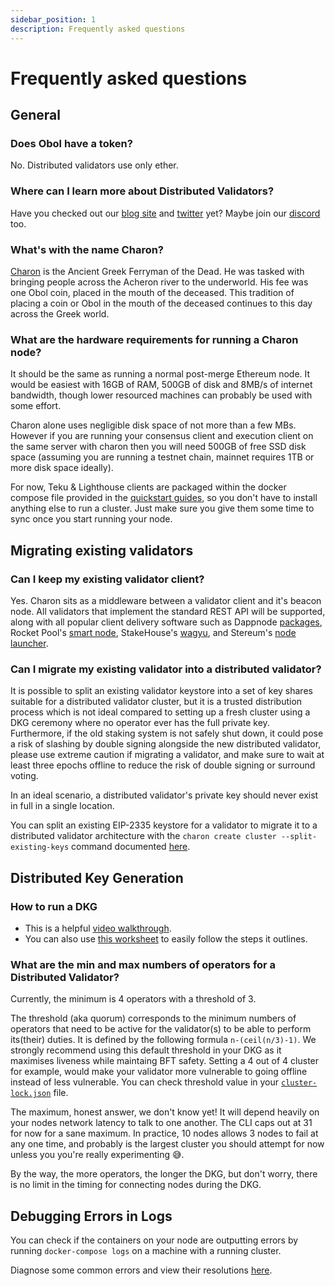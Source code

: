 ```yaml
---
sidebar_position: 1
description: Frequently asked questions
---
```


# Frequently asked questions

## General

### Does Obol have a token?

No. Distributed validators use only ether.

### Where can I learn more about Distributed Validators?

Have you checked out our [blog site](https://blog.obol.tech) and [twitter](https://twitter.com/ObolNetwork) yet? Maybe join our [discord](https://discord.gg/n6ebKsX46w) too.

### What's with the name Charon?

[Charon](https://www.theoi.com/Khthonios/Kharon.html) is the Ancient Greek Ferryman of the Dead. He was tasked with bringing people across the Acheron river to the underworld. His fee was one Obol coin, placed in the mouth of the deceased. This tradition of placing a coin or Obol in the mouth of the deceased continues to this day across the Greek world.

### What are the hardware requirements for running a Charon node?

It should be the same as running a normal post-merge Ethereum node. It would be easiest with 16GB of RAM, 500GB of disk and 8MB/s of internet bandwidth, though lower resourced machines can probably be used with some effort.

Charon alone uses negligible disk space of not more than a few MBs. However if you are running your consensus client and execution client on the same server with charon then you will need 500GB of free SSD disk space (assuming you are running a testnet chain, mainnet requires 1TB or more disk space ideally).

For now, Teku & Lighthouse clients are packaged within the docker compose file provided in the [quickstart guides](../quickstart/group/quickstart-group-launchpad.md), so you don't have to install anything else to run a cluster. Just make sure you give them some time to sync once you start running your node.

## Migrating existing validators

### Can I keep my existing validator client?

Yes. Charon sits as a middleware between a validator client and it's beacon node. All validators that implement the standard REST API will be supported, along with all popular client delivery software such as Dappnode [packages](https://dappnode.github.io/explorer/#/), Rocket Pool's [smart node](https://github.com/rocket-pool/smartnode), StakeHouse's [wagyu](https://github.com/stake-house/wagyu), and Stereum's [node launcher](https://stereum.net/development/#roadmap).

### Can I migrate my existing validator into a distributed validator?

It is possible to split an existing validator keystore into a set of key shares suitable for a distributed validator cluster, but it is a trusted distribution process which is not ideal compared to setting up a fresh cluster using a DKG ceremony where no operator ever has the full private key. Furthermore, if the old staking system is not safely shut down, it could pose a risk of slashing by double signing alongside the new distributed validator, please use extreme caution if migrating a validator, and make sure to wait at least three epochs offline to reduce the risk of double signing or surround voting.

In an ideal scenario, a distributed validator's private key should never exist in full in a single location.

You can split an existing EIP-2335 keystore for a validator to migrate it to a distributed validator architecture with the `charon create cluster --split-existing-keys` command documented [here](../../dv/09_charon_cli_reference.md#create-a-full-cluster-locally).

## Distributed Key Generation

### How to run a DKG

- This is a helpful [video walkthrough](https://www.youtube.com/watch?v=94Pkovp5zoQ&ab_channel=ObolNetwork).
- You can also use [this worksheet](https://docs.google.com/spreadsheets/d/1A-ncCgasaRZwRPlvrUqRFovNaUTOksNuQLFOqGCaxf8/edit#gid=0) to easily follow the steps it outlines.

### What are the min and max numbers of operators for a Distributed Validator?

Currently, the minimum is 4 operators with a threshold of 3.

The threshold (aka quorum) corresponds to the minimum numbers of operators that need to be active for the validator(s) to be able to perform its(their) duties. It is defined by the following formula `n-(ceil(n/3)-1)`. We strongly recommend using this default threshold in your DKG as it maximises liveness while maintaing BFT safety. Setting a 4 out of 4 cluster for example, would make your validator more vulnerable to going offline instead of less vulnerable. You can check threshold value in your [`cluster-lock.json`](../../dv/08_distributed-validator-cluster-manifest.md#cluster-lock-file) file.

The maximum, honest answer, we don't know yet! It will depend heavily on your nodes network latency to talk to one another. The CLI caps out at 31 for now for a sane maximum. In practice, 10 nodes allows 3 nodes to fail at any one time, and probably is the largest cluster you should attempt for now unless you you're really experimenting 😅.

By the way, the more operators, the longer the DKG, but don't worry, there is no limit in the timing for connecting nodes during the DKG.

## Debugging Errors in Logs 

You can check if the containers on your node are outputting errors by running `docker-compose logs` on a machine with a running cluster.

Diagnose some common errors and view their resolutions [here](./errors.mdx).
